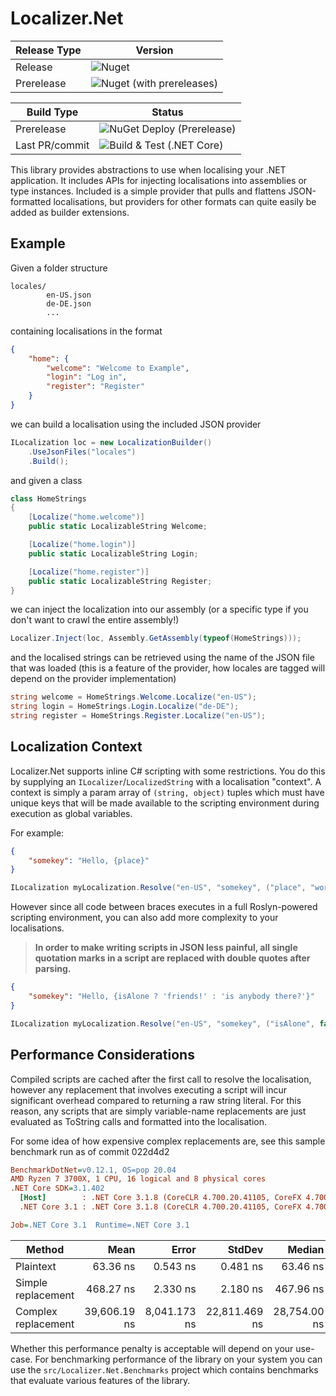 # Localizer.Net

| Release Type |                                                                     Version |
|--------------|-----------------------------------------------------------------------------|
| Release      |![Nuget](https://img.shields.io/nuget/v/Localizer.Net)                       |
| Prerelease   |![Nuget (with prereleases)](https://img.shields.io/nuget/vpre/Localizer.Net) |

| Build Type     | Status                                                                                                                            |
|----------------|-----------------------------------------------------------------------------------------------------------------------------------|
| Prerelease     |![NuGet Deploy (Prerelease)](https://github.com/trinitrotoluene/Localizer.Net/workflows/NuGet%20Deploy%20(Prerelease)/badge.svg)   |
| Last PR/commit |![Build & Test (.NET Core)](https://github.com/trinitrotoluene/Localizer.Net/workflows/Build%20&%20Test%20(.NET%20Core)/badge.svg) |

This library provides abstractions to use when localising your .NET application. It includes APIs for injecting localisations into assemblies or type instances. Included is a simple provider that pulls and flattens JSON-formatted localisations, but providers for other formats can quite easily be added as builder extensions.

## Example

Given a folder structure

```
locales/
        en-US.json
        de-DE.json
        ...
```

containing localisations in the format

```json
{
    "home": {
        "welcome": "Welcome to Example",
        "login": "Log in",
        "register": "Register"
    }
}
```

we can build a localisation using the included JSON provider

```cs
ILocalization loc = new LocalizationBuilder()
    .UseJsonFiles("locales")
    .Build();
```

and given a class

```cs
class HomeStrings
{
    [Localize("home.welcome")]
    public static LocalizableString Welcome;

    [Localize("home.login")]
    public static LocalizableString Login;

    [Localize("home.register")]
    public static LocalizableString Register;
}
```

we can inject the localization into our assembly (or a specific type if you don't want to crawl the entire assembly!)

```cs
Localizer.Inject(loc, Assembly.GetAssembly(typeof(HomeStrings)));
```

and the localised strings can be retrieved using the name of the JSON file that was loaded (this is a feature of the provider, how locales are tagged will depend on the provider implementation)

```cs
string welcome = HomeStrings.Welcome.Localize("en-US");
string login = HomeStrings.Login.Localize("de-DE");
string register = HomeStrings.Register.Localize("en-US");
```

## Localization Context

Localizer.Net supports inline C# scripting with some restrictions. You do this by supplying an `ILocalizer`/`LocalizedString` with a localisation "context".
A context is simply a param array of `(string, object)` tuples which must have unique keys that will be made available to the scripting environment during execution as global variables.

For example:

```json
{
    "somekey": "Hello, {place}"
}
```

```cs
ILocalization myLocalization.Resolve("en-US", "somekey", ("place", "world!")); // "Hello, world!"
```

However since all code between braces executes in a full Roslyn-powered scripting environment, you can also add more complexity to your localisations.

> **In order to make writing scripts in JSON less painful, all single quotation marks in a script are replaced with double quotes after parsing.**

```json
{
    "somekey": "Hello, {isAlone ? 'friends!' : 'is anybody there?'}"
}
```

```cs
ILocalization myLocalization.Resolve("en-US", "somekey", ("isAlone", false)); // "Hello, is anybody there?"
```

## Performance Considerations

Compiled scripts are cached after the first call to resolve the localisation, however any replacement that involves executing a script will incur significant overhead compared to returning a raw string literal. For this reason, any scripts that are simply variable-name replacements are just evaluated as ToString calls and formatted into the localisation.

For some idea of how expensive complex replacements are, see this sample benchmark run as of commit 022d4d2

```ini
BenchmarkDotNet=v0.12.1, OS=pop 20.04
AMD Ryzen 7 3700X, 1 CPU, 16 logical and 8 physical cores
.NET Core SDK=3.1.402
  [Host]        : .NET Core 3.1.8 (CoreCLR 4.700.20.41105, CoreFX 4.700.20.41903), X64 RyuJIT
  .NET Core 3.1 : .NET Core 3.1.8 (CoreCLR 4.700.20.41105, CoreFX 4.700.20.41903), X64 RyuJIT

Job=.NET Core 3.1  Runtime=.NET Core 3.1
```
|              Method |         Mean |        Error |        StdDev |       Median |
|-------------------- |-------------:|-------------:|--------------:|-------------:|
|           Plaintext |     63.36 ns |     0.543 ns |      0.481 ns |     63.46 ns |
|  Simple replacement |    468.27 ns |     2.330 ns |      2.180 ns |    467.96 ns |
| Complex replacement | 39,606.19 ns | 8,041.173 ns | 22,811.469 ns | 28,754.00 ns |

Whether this performance penalty is acceptable will depend on your use-case. For benchmarking performance of the library on your system you can use the `src/Localizer.Net.Benchmarks` project which contains benchmarks that evaluate various features of the library.
